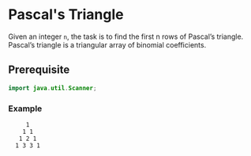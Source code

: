 # Pascal's Triangle
Given an integer `n`, the task is to find the first n rows of Pascal’s triangle. Pascal’s triangle is a triangular array of binomial coefficients.
## Prerequisite
```java
import java.util.Scanner;
```
### Example
```
     1
    1 1
   1 2 1
  1 3 3 1
```